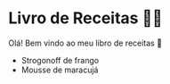 # Livro de Receitas :man_cook:

Olá! Bem vindo ao meu libro de receitas :wave:

- Strogonoff de frango
- Mousse de maracujá